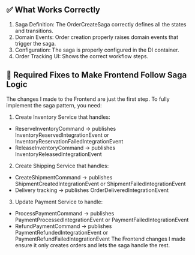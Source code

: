 ## ✅ What Works Correctly
1. Saga Definition: The OrderCreateSaga correctly defines all the states and transitions.
2. Domain Events: Order creation properly raises domain events that trigger the saga.
3. Configuration: The saga is properly configured in the DI container.
4. Order Tracking UI: Shows the correct workflow steps.
## 🔧 Required Fixes to Make Frontend Follow Saga Logic
The changes I made to the Frontend are just the first step. To fully implement the saga pattern, you need:

1. Create Inventory Service that handles:

- ReserveInventoryCommand → publishes InventoryReservedIntegrationEvent or InventoryReservationFailedIntegrationEvent
- ReleaseInventoryCommand → publishes InventoryReleasedIntegrationEvent

2. Create Shipping Service that handles:

- CreateShipmentCommand → publishes ShipmentCreatedIntegrationEvent or ShipmentFailedIntegrationEvent
- Delivery tracking → publishes OrderDeliveredIntegrationEvent

3. Update Payment Service to handle:

- ProcessPaymentCommand → publishes PaymentProcessedIntegrationEvent or PaymentFailedIntegrationEvent
- RefundPaymentCommand → publishes PaymentRefundedIntegrationEvent or PaymentRefundFailedIntegrationEvent
The Frontend changes I made ensure it only creates orders and lets the saga handle the rest.